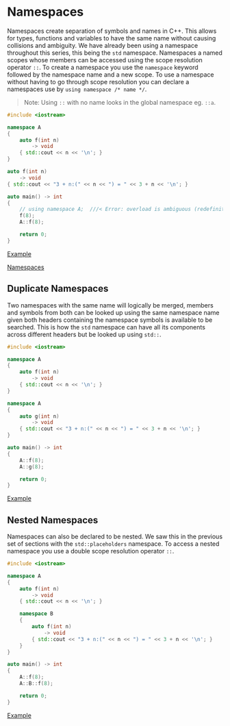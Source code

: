 # Namespaces

Namespaces create separation of symbols and names in C++. This allows for types, functions and variables to have the same name without causing collisions and ambiguity. We have already been using a namespace throughout this series, this being the `std` namespace. Namespaces a named scopes whose members can be accessed using the scope resolution operator `::`. To create a namespace you use the `namespace` keyword followed by the namespace name and a new scope. To use a namespace without having to go through scope resolution you can declare a namespaces use by `using namespace /* name */`.

> Note: Using `::` with no name looks in the global namespace eg. `::a`.

```cxx
#include <iostream>

namespace A
{
    auto f(int n)
        -> void
    { std::cout << n << '\n'; }
}

auto f(int n)
    -> void
{ std::cout << "3 + n:(" << n << ") = " << 3 + n << '\n'; }

auto main() -> int
{
    // using namespace A;  ///< Error: overload is ambiguous (redefinition)
    f(8);
    A::f(8);

    return 0;
}
```

[Example](https://www.godbolt.org/z/9oon3r944)

[Namespaces](https://en.cppreference.com/w/cpp/language/namespace)

## Duplicate Namespaces

Two namespaces with the same name will logically be merged, members and symbols from both can be looked up using the same namespace name given both headers containing the namespace symbols is available to be searched. This is how the `std` namespace can have all its components across different headers but be looked up using `std::`.

```cxx
#include <iostream>

namespace A
{
    auto f(int n)
        -> void
    { std::cout << n << '\n'; }
}

namespace A
{
    auto g(int n)
        -> void
    { std::cout << "3 + n:(" << n << ") = " << 3 + n << '\n'; }
}

auto main() -> int
{
    A::f(8);
    A::g(8);

    return 0;
}
```

[Example](https://www.godbolt.org/z/r9PPxbYh5)

## Nested Namespaces

Namespaces can also be declared to be nested. We saw this in the previous set of sections with the `std::placeholders` namespace. To access a nested namespace you use a double scope resolution operator `::`.

```cxx
#include <iostream>

namespace A
{
    auto f(int n)
        -> void
    { std::cout << n << '\n'; }

    namespace B
    {
        auto f(int n)
            -> void
        { std::cout << "3 + n:(" << n << ") = " << 3 + n << '\n'; }
    }
}

auto main() -> int
{
    A::f(8);
    A::B::f(8);

    return 0;
}
```

[Example](https://www.godbolt.org/z/afj6eEYe7)
